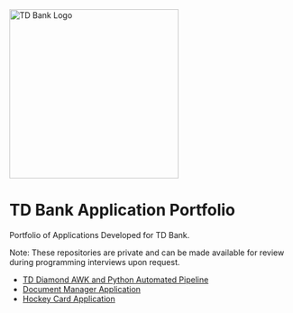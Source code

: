 <img src="https://upload.wikimedia.org/wikipedia/commons/thumb/a/a4/Toronto-Dominion_Bank_logo.svg/2560px-Toronto-Dominion_Bank_logo.svg.png" alt="TD Bank Logo" width="300">

# TD Bank Application Portfolio

Portfolio of Applications Developed for TD Bank.

Note: These repositories are private and can be made available for review during programming interviews upon request.

- [TD Diamond AWK and Python Automated Pipeline](https://github.com/danielvallecl/td-bank-applications/tree/main/td-diamond)
- [Document Manager Application](https://github.com/danielvallecl/td-bank-applications/tree/main/td-document-manager)
- [Hockey Card Application](https://github.com/danielvallecl/td-bank-applications/tree/main/td-hockey-card)
